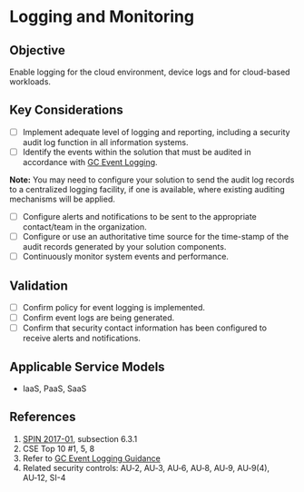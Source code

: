 # Logging and Monitoring

## Objective

Enable logging for the cloud environment, device logs and for cloud-based workloads.

## Key Considerations

* [ ] Implement adequate level of logging and reporting, including a security audit log function in all information systems.
* [ ] Identify the events within the solution that must be audited in accordance with [GC Event Logging](https://www.gcpedia.gc.ca/gcwiki/images/e/e3/GC_Event_Logging_Strategy.pdf).

**Note:** You may need to configure your solution to send the audit log records to a centralized logging facility, if one is available, where existing auditing mechanisms will be applied.

* [ ] Configure alerts and notifications to be sent to the appropriate contact/team in the organization.
* [ ] Configure or use an authoritative time source for the time-stamp of the audit records generated by your solution components.
* [ ] Continuously monitor system events and performance.

## Validation

* [ ] Confirm policy for event logging is implemented.
* [ ] Confirm event logs are being generated.
* [ ] Confirm that security contact information has been configured to receive alerts and notifications.

## Applicable Service Models

* IaaS, PaaS, SaaS

## References

1. [SPIN 2017-01](https://www.canada.ca/en/treasury-board-secretariat/services/access-information-privacy/security-identity-management/direction-secure-use-commercial-cloud-services-spin.html), subsection 6.3.1
2. CSE Top 10 #1, 5, 8
3. Refer to [GC Event Logging Guidance](https://www.gcpedia.gc.ca/gcwiki/images/e/e3/GC_Event_Logging_Strategy.pdf)
4. Related security controls: AU‑2, AU‑3, AU‑6, AU‑8, AU‑9, AU‑9(4), AU‑12, SI-4
